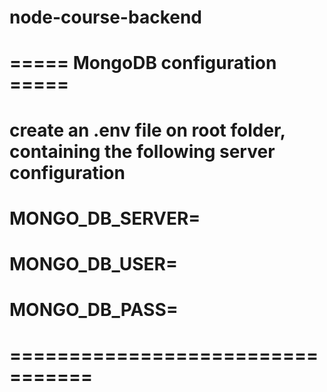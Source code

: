 # node-course-backend

# ===== MongoDB configuration =====
# create an .env file on root folder, containing the following server configuration
# MONGO_DB_SERVER=
# MONGO_DB_USER=
# MONGO_DB_PASS=
# =================================

